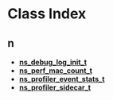 
# Class Index


## n

* [**ns\_debug\_log\_init\_t**](structns__debug__log__init__t.md)
* [**ns\_perf\_mac\_count\_t**](structns__perf__mac__count__t.md)
* [**ns\_profiler\_event\_stats\_t**](structns__profiler__event__stats__t.md)
* [**ns\_profiler\_sidecar\_t**](structns__profiler__sidecar__t.md)


